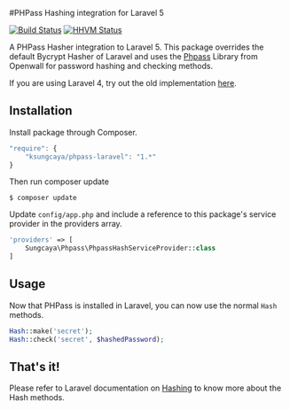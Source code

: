 #PHPass Hashing integration for Laravel 5

[![Build Status](https://travis-ci.org/ksungcaya/phpass-laravel.svg?branch=master)](https://travis-ci.org/ksungcaya/phpass-laravel)
[![HHVM Status](http://hhvm.h4cc.de/badge/ksungcaya/phpass-laravel.svg)](http://hhvm.h4cc.de/package/ksungcaya/phpass-laravel)

A PHPass Hasher integration to Laravel 5. This package overrides the default Bycrypt Hasher of Laravel 
and uses the [Phpass](http://openwall.com/phpass/) Library from Openwall for password hashing and checking methods.

If you are using Laravel 4, try out the old implementation [here](https://github.com/ksungcaya/phpass).

## Installation

Install package through Composer.

```js
"require": {
    "ksungcaya/phpass-laravel": "1.*"
}
```

Then run composer update
```
$ composer update
```

Update `config/app.php` and include a reference to this package's service provider in the providers array.

```php
'providers' => [
    Sungcaya\Phpass\PhpassHashServiceProvider::class
]
```

## Usage

Now that PHPass is installed in Laravel, you can now use the normal `Hash` methods.

```php
Hash::make('secret');
Hash::check('secret', $hashedPassword);
```

## That's it!

Please refer to Laravel documentation on [Hashing](http://laravel.com/docs/5.1/hashing) to know more about the Hash methods.
